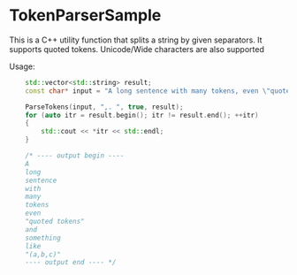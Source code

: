 # TokenParserSample
This is a C++ utility function that splits a string by given separators.
It supports quoted tokens.
Unicode/Wide characters are also supported

Usage:
```c++
	std::vector<std::string> result;
	const char* input = "A long sentence with many tokens, even \"quoted tokens\" and something like \"(a,b,c)\".";

	ParseTokens(input, ",. ", true, result);
	for (auto itr = result.begin(); itr != result.end(); ++itr)
	{
		std::cout << *itr << std::endl;
	}

	/* ---- output begin ----
	A
	long
	sentence
	with
	many
	tokens
	even
	"quoted tokens"
	and
	something
	like
	"(a,b,c)"
	---- output end ---- */
```
